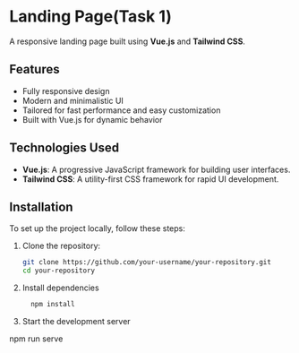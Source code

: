 # Landing Page(Task 1)

A responsive landing page built using **Vue.js** and **Tailwind CSS**.

## Features

- Fully responsive design
- Modern and minimalistic UI
- Tailored for fast performance and easy customization
- Built with Vue.js for dynamic behavior

## Technologies Used

- **Vue.js**: A progressive JavaScript framework for building user interfaces.
- **Tailwind CSS**: A utility-first CSS framework for rapid UI development.

## Installation

To set up the project locally, follow these steps:

1. Clone the repository:
   ```bash
   git clone https://github.com/your-username/your-repository.git
   cd your-repository

2. Install dependencies
   ```bash
     npm install

3. Start the development server

npm run serve
